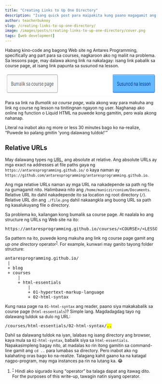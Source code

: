 ```yaml
---
title: "Creating Links to Up One Directory"
description: "Isang quick post para maipakita kung paano magagamit ang '..' sa mga anchor tags."
author: teacherbuknoy
slug: /creating-links-to-up-one-directory/
image: /images/posts/creating-links-to-up-one-directory/cover.png
tags: [web development]
---
```


Habang kino-code ang bagong Web site ng Antares Programming, specifically ang part para sa courses, nagkaroon ako ng maliit na problema. Sa lessons page, may dalawa akong link na nakalagay: isang link pabalik sa course page, at isang link papunta sa susunod na lesson.

<img class="img--borderize" src="/images/posts/creating-links-to-up-one-directory/01.png" height="74" width="709" />

Para sa link na <i>Bumalik sa course page</i>, wala akong way para makuha ang link ng course ng lesson na tinitingnan ngayon ng user. Naghanap ako online ng function o Liquid HTML na puwede kong gamitin, pero wala akong nahanap.

Literal na inabot ako ng more or less 30 minutes bago ko na-realize, <q>Puwede ko palang gmitin 'yong dalawang tuldok!'</q>

## Relative URLs

May dalawang types ng <abbr title="Uniform Resource Locator">URL</abbr>, ang absolute at relative. Ang absolute URLs ay mga exact na addresses at file paths gaya ng `https://antaresprogramming.github.io/` o kaya naman ay `https://github.com/antaresprogramming/antaresprogramming.github.io`.

Ang mga relative URLs naman ay mga URL na nakadepende sa path ng file na gumagamit nito. Halimbawa nito ang `/home/maniczirconium/Documents`. Relative URL ito dahil nakadepende ito sa location ng root directory (`/`). Relative URL din ang `./file.png` dahil nakaangkla ang buong URL sa path ng kasalukuyang file o directory.

Sa problema ko, kailangan kong bumalik sa course page. At naalala ko ang structure ng URLs ng Web site na ito:

<pre>https://antaresprogramming.github.io/courses/&lt;COURSE>/&lt;LESSON>/</pre>

Sa pattern na ito, puwede kong makuha ang link ng course page gamit ang <i>up one directory</i> operator<sup><a href="#ftn-1" id="fsrc-1">1</a></sup>. For example, kunwari may ganito tayong folder structure:

<pre>
antaresprogramming.github.io/
 |
 + blog
 + courses
     |
     + html-essentials
         |
         + 01-hypertext-markup-language
         + 02-html-syntax
</pre>

Kung nasa page na `01-html-syntax` ang reader, paano siya makakabalik sa course page (`html-essentials`)? Simple lang. Magdadagdag tayo ng dalawang tuldok sa dulo ng URL:

<pre>/courses/html-essentials/02-html-syntax/<mark>..</mark></pre>

Dahil sa dalawang tuldok na iyan, lalabas ng isang directory ang browser, kaya mula sa `02-html-syntax`, babalik siya sa `html-essentials`. Napakasimpleng bagay nito, at madalas ko rin itong gamitin sa command-line gamit ang `cd ..` para lumabas sa directory. Pero inabot ako ng kalahating oras bago ko na-realize. Talagang kahit gaano ka na katagal nagpo-program, may mga instances pa rin na lutang ka. 😂

1. <sup><a href="#fsrc-1" id="ftn-1">^</a></sup> Hindi ako sigurado kung <q>operator</q> ba talaga dapat ang itawag dito. For the purposes of this write-up, tawagin natin siyang operator. 
